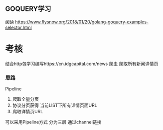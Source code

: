 ## GOQUERY学习
阅读 https://www.flysnow.org/2018/01/20/golang-goquery-examples-selector.html

# 考核
结合http包学习编写https://cn.idgcapital.com/news  爬虫  爬取所有新闻详情页

### 思路
Pipeline
1. 爬取全量分页  
2. 协议分页获得 当前LIST下所有详情页面URL
3. 爬取详情页URL

可以采用Pipeline方式  分为三层 通过channel链接

